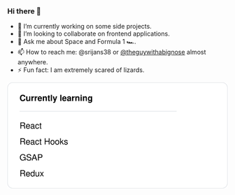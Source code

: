 ### Hi there 👋

- 🔭 I’m currently working on some side projects.
- 👯 I’m looking to collaborate on frontend applications.
- 💬 Ask me about Space and Formula 1 🏎️.
- 📫 How to reach me: @srijans38 or [@theguywithabignose](https://instagram.com/theguywithabignose) almost anywhere.
- ⚡ Fun fact: I am extremely scared of lizards.

<img align="left" src="https://raw.githubusercontent.com/srijans38/srijans38/master/learning.svg" />